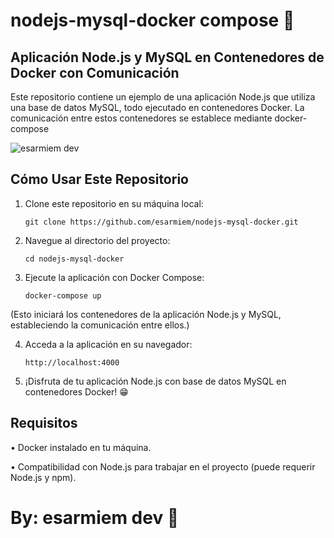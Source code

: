 # nodejs-mysql-docker compose 🐋
## Aplicación Node.js y MySQL en Contenedores de Docker con Comunicación

Este repositorio contiene un ejemplo de una aplicación Node.js que utiliza una base de datos MySQL, todo ejecutado en contenedores Docker. La comunicación entre estos contenedores se establece mediante docker-compose

![esarmiem dev](https://github.com/esarmiem/nodejs-mysql-docker/assets/114357859/f2e72147-bda8-4f23-afdc-ba6b3a2472ee)

## Cómo Usar Este Repositorio
1. Clone este repositorio en su máquina local:
   
   `git clone https://github.com/esarmiem/nodejs-mysql-docker.git`

2. Navegue al directorio del proyecto:
   
   `cd nodejs-mysql-docker`

3. Ejecute la aplicación con Docker Compose:
   
    `docker-compose up`
   
(Esto iniciará los contenedores de la aplicación Node.js y MySQL, estableciendo la comunicación entre ellos.)

4. Acceda a la aplicación en su navegador:
   
   `http://localhost:4000`

5. ¡Disfruta de tu aplicación Node.js con base de datos MySQL en contenedores Docker! 😁

## Requisitos
• Docker instalado en tu máquina.

• Compatibilidad con Node.js para trabajar en el proyecto (puede requerir Node.js y npm).

# By: esarmiem dev 🤖
